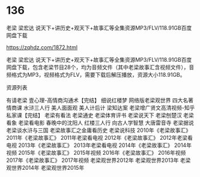 # 136
老梁 梁宏达 说天下+讲历史+观天下+故事汇等全集资源MP3/FLV/118.91GB百度网盘下载

https://zqhdz.com/1872.html

老梁 梁宏达 说天下+讲历史+观天下+故事汇等全集资源MP3/FLV/118.91GB百度网盘下载，包含老梁节目28个，均为音频文件（其中老梁故事汇含视频文件），音频格式为MP3，视频格式为FLV，需要下载后解压播放，资源大小118.91GB。

资源列表

有请老梁
壹心理-高情商沟通术【完结】
细说红楼梦
网络版老梁观世界
四大名著情商课
水浒三人行
美人面面观
美人计后计
梁知达案
老梁增广贤文高清视频-知乎私家课【完结】
老梁有看法
老梁通史
老梁体育评书
老梁说天下
老梁刨楚汉
老梁看象
老梁看电影
春晚中的沈阳人
红楼三人行
向古人学智慧
大唐雷音寺
老梁据说
老梁谈水浒与三国
老梁故事汇之金庸看历史
老梁说科技
2010年《老梁故事汇》
2011年《老梁故事汇》
2011年老梁看电视
2012年《老梁故事汇》
2012年老梁看电视
2013年《老梁故事汇》
2013年老梁看电视
2014年《老梁故事汇》
2014年视频
2015年《老梁故事汇》
2015年视频
2016年《老梁故事汇》
2016年视频
2017年《老梁故事汇》
2017年视频
老梁观世界2012年
老梁观世界2013年
老梁观世界2014年
老梁观世界2015年
